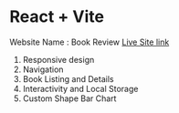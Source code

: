# React + Vite


Website Name : Book Review
[Live Site link](https://lucky-speculoos-49ef5d.netlify.app/)
1. Responsive design
2. Navigation
3. Book Listing and Details
4. Interactivity and Local Storage
5. Custom Shape Bar Chart